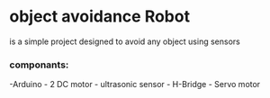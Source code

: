 <html>
<body>
<h1>object avoidance Robot </h1>
<p> is a simple project designed to avoid any object using sensors</p>

<h3>componants:</h3>
<p>
  -Arduino
  - 2 DC motor
  - ultrasonic sensor
  - H-Bridge
  - Servo motor
  
</p>






  
</body>
</html>
